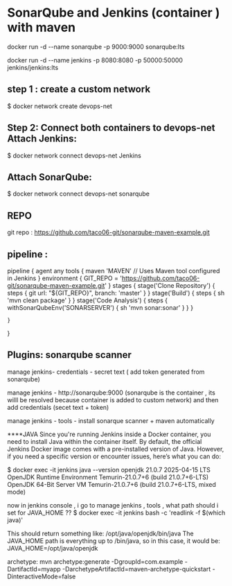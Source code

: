 SonarQube and Jenkins (container ) with maven
==============================================

docker run -d --name sonarqube -p 9000:9000 sonarqube:lts

docker run -d --name jenkins -p 8080:8080 -p 50000:50000 jenkins/jenkins:lts


step 1 :  create a custom network
------------------------------------
$ docker network create devops-net


Step 2: Connect both containers to devops-net
Attach Jenkins:
--------------------------------------------------

$ docker network connect devops-net Jenkins

Attach SonarQube:
---------------------------------------------------
$ docker network connect devops-net sonarqube

REPO
-------------------------------------------------------------------------
git repo :  https://github.com/taco06-git/sonarqube-maven-example.git

pipeline : 
----------------------------------------------------------------------
pipeline {
    agent any
    tools {
        maven 'MAVEN'  // Uses Maven tool configured in Jenkins
    }
    environment {
        GIT_REPO = 'https://github.com/taco06-git/sonarqube-maven-example.git'
    }
    stages {
        stage('Clone Repository') {
            steps {
                git url: "${GIT_REPO}", branch: 'master'
            }
        }
        stage('Build') {
            steps {
                sh 'mvn clean package'
            }
        }
        stage('Code Analysis') {
            steps {
                withSonarQubeEnv('SONARSERVER') {
                    sh 'mvn sonar:sonar'
                }
            }
        }
      
    }
}

Plugins: sonarqube scanner
---------------------------------------------------------------------------

manage jenkins- credentials - secret text ( add token generated from sonarqube)

manage jenkins - http://sonarqube:9000 (sonarqube is the container , its willl be resolved because container is added to custom network) and then add credentials (secet text + token)

manage jenkins - tools - install sonarque scanner + maven automatically 

****JAVA
Since you're running Jenkins inside a Docker container, you need to install Java within the container itself. By default, the official Jenkins Docker image comes with a pre-installed version of Java. However, if you need a specific version or encounter issues, here’s what you can do:

$ docker exec -it jenkins java --version 
openjdk 21.0.7 2025-04-15 LTS OpenJDK Runtime Environment Temurin-21.0.7+6 (build 21.0.7+6-LTS) OpenJDK 64-Bit Server VM Temurin-21.0.7+6 (build 21.0.7+6-LTS, mixed mode)

now in jenkins console , i go to manage jenkins , tools , what path should i set for JAVA_HOME ??
$ docker exec -it jenkins bash -c 'readlink -f $(which java)'

This should return something like:  /opt/java/openjdk/bin/java   The JAVA_HOME path is everything up to /bin/java, so in this case, it would be:
JAVA_HOME=/opt/java/openjdk



archetype:
mvn archetype:generate -DgroupId=com.example -DartifactId=myapp -DarchetypeArtifactId=maven-archetype-quickstart -DinteractiveMode=false



